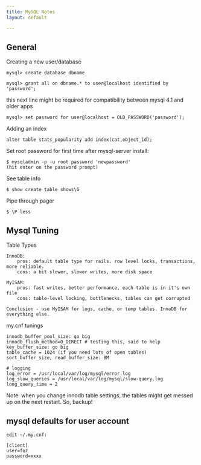 ```yaml
---
title: MySQL Notes
layout: default

---
```


General
-------

Creating a new user/database

	mysql> create database dbname

	mysql> grant all on dbname.* to user@localhost identified by 'password';

this next line might be required for compatibility between mysql 4.1 and older apps

	mysql> set password for user@localhost = OLD_PASSWORD('password');

Adding an index

	alter table stats_popularity add index(cat,object_id);

Set root password for first time after mysql-server install:


	$ mysqladmin -p -u root password 'newpassword'
	(hit enter on the password prompt)
	
See table info
	
	$ show create table shows\G

Pipe through pager

	$ \P less
	
Mysql Tuning
------------

Table Types

    InnoDB: 
        pros: default table type for rails. row level locks, transactions, more reliable.
        cons: a bit slower, slower writes, more disk space
        
    MyISAM:
        pros: fast writes, better performance, each table is in it's own file
        cons: table-level locking, bottlenecks, tables can get corrupted
    
    Conclusion - use MyISAM for logs, cache, or temp tables. InnoDB for everything else.
    
my.cnf tunings
    
    innodb_buffer_pool_size: go big
    innodb_flush_method=O_DIRECT # testing this, said to help
    key_buffer_size: go big
    table_cache = 1024 (if you need lots of open tables)
    sort_buffer_size, read_buffer_size: 8M

	# logging
	log_error = /usr/local/var/log/mysql/error.log
	log_slow_queries = /usr/local/var/log/mysql/slow-query.log
	long_query_time = 2
    
    
Note: when you change innodb table settings, the tables might get messed up on the next restart. So, backup!
    
mysql defaults for user account
-------------------------------

	edit ~/.my.cnf:

	[client]
	user=foz
	password=xxxx
